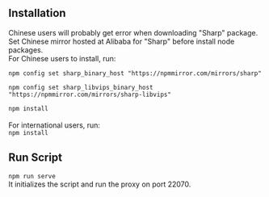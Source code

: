 <h2>Installation</h2>
Chinese users will probably get error when downloading "Sharp" package.<br>
Set Chinese mirror hosted at Alibaba for "Sharp" before install node packages.<br>
For Chinese users to install, run:<br>
<code>
npm config set sharp_binary_host "https://npmmirror.com/mirrors/sharp"<br>
npm config set sharp_libvips_binary_host "https://npmmirror.com/mirrors/sharp-libvips"<br>
npm install
</code><br>
For international users, run:<br>
<code>npm install</code>

<h2>Run Script</h2>
<code>npm run serve</code><br>
It initializes the script and run the proxy on port 22070.
